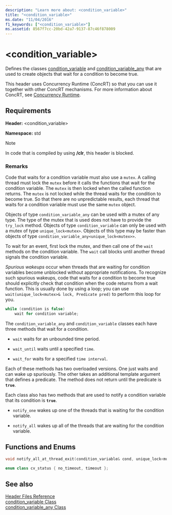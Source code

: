```yaml
---
description: "Learn more about: <condition_variable>"
title: "<condition_variable>"
ms.date: "11/04/2016"
f1_keywords: ["<condition_variable>"]
ms.assetid: 8567f7cc-20bd-42a7-9137-87c46f878009
---
```

# &lt;condition_variable&gt;

Defines the classes [condition_variable](../standard-library/condition-variable-class.md) and [condition_variable_any](../standard-library/condition-variable-any-class.md) that are used to create objects that wait for a condition to become true.

This header uses Concurrency Runtime (ConcRT) so that you can use it together with other ConcRT mechanisms. For more information about ConcRT, see [Concurrency Runtime](../parallel/concrt/concurrency-runtime.md).

## Requirements

**Header:** \<condition_variable>

**Namespace:** std

> [!NOTE]
> In code that is compiled by using **/clr**, this header is blocked.

### Remarks

Code that waits for a condition variable must also use a `mutex`. A calling thread must lock the `mutex` before it calls the functions that wait for the condition variable. The `mutex` is then locked when the called function returns. The `mutex` is not locked while the thread waits for the condition to become true. So that there are no unpredictable results, each thread that waits for a condition variable must use the same `mutex` object.

Objects of type `condition_variable_any` can be used with a mutex of any type. The type of the mutex that is used does not have to provide the `try_lock` method. Objects of type `condition_variable` can only be used with a mutex of type `unique_lock<mutex>`. Objects of this type may be faster than objects of type `condition_variable_any<unique_lock<mutex>>`.

To wait for an event, first lock the mutex, and then call one of the `wait` methods on the condition variable. The `wait` call blocks until another thread signals the condition variable.

*Spurious wakeups* occur when threads that are waiting for condition variables become unblocked without appropriate notifications. To recognize such spurious wakeups, code that waits for a condition to become true should explicitly check that condition when the code returns from a wait function. This is usually done by using a loop; you can use `wait(unique_lock<mutex>& lock, Predicate pred)` to perform this loop for you.

```cpp
while (condition is false)
    wait for condition variable;
```

The `condition_variable_any` and `condition_variable` classes each have three methods that wait for a condition.

- `wait` waits for an unbounded time period.

- `wait_until` waits until a specified `time`.

- `wait_for` waits for a specified `time interval`.

Each of these methods has two overloaded versions. One just waits and can wake up spuriously. The other takes an additional template argument that defines a predicate. The method does not return until the predicate is **`true`**.

Each class also has two methods that are used to notify a condition variable that its condition is **`true`**.

- `notify_one` wakes up one of the threads that is waiting for the condition variable.

- `notify_all` wakes up all of the threads that are waiting for the condition variable.

## Functions and Enums

```cpp
void notify_all_at_thread_exit(condition_variable& cond, unique_lock<mutex> lk);

enum class cv_status { no_timeout, timeout };
```

## See also

[Header Files Reference](../standard-library/cpp-standard-library-header-files.md)\
[condition_variable Class](../standard-library/condition-variable-class.md)\
[condition_variable_any Class](../standard-library/condition-variable-any-class.md)

